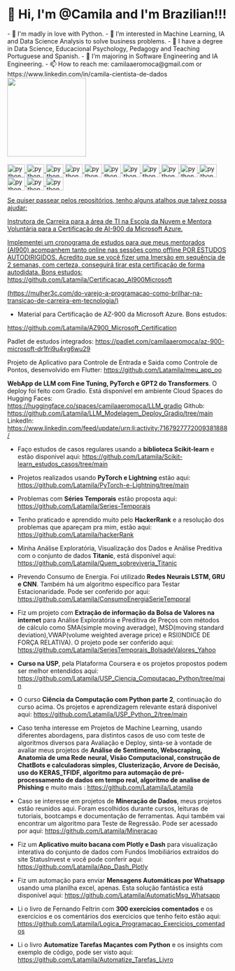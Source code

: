 <h1>👋 Hi, I'm @Camila and I'm Brazilian!!!  </h1>
- 💞️ I'm madly in love with Python.
- 👀 I’m interested in Machine Learning, IA and Data Science Analysis to solve business problems.
- 🌱 I have a degree in Data Science, Educacional Psychology, Pedagogy and Teaching Portuguese and Spanish.
- 💞️ I’m majoring in Software Engineering and IA Engineering.
- 📫 How to reach me: camilaaeromoca@gmail.com or  https://www.linkedin.com/in/camila-cientista-de-dados



<!---
Latamila/Latamila is a ✨ special ✨ repository because its `README.md` (this file) appears on your GitHub profile.
You can click the Preview link to take a look at your changes.
--->
<div>
   <a href="https://github.com/latamila">
   <img height='180em' src="https://github-readme-stats.vercel.app/api?username=latamila&theme=nightowl&show_icons=true">
</div>
<div style="display: inline_block"><br>
    <img align='center' alt='python' height='30' width='40' src="https://cdn.jsdelivr.net/gh/devicons/devicon/icons/python/python-original-wordmark.svg""/>
    <img align='center' alt='python' height='30' width='40'  src="https://cdn.jsdelivr.net/gh/devicons/devicon/icons/html5/html5-original-wordmark.svg" />
    <img align='center' alt='python' height='30' width='40' src="https://cdn.jsdelivr.net/gh/devicons/devicon/icons/css3/css3-original-wordmark.svg" />
    <img align='center' alt='python' height='30' width='40'  src="https://cdn.jsdelivr.net/gh/devicons/devicon/icons/javascript/javascript-original.svg" />
    <img align='center' alt='python' height='30' width='40' src="https://cdn.jsdelivr.net/gh/devicons/devicon/icons/postgresql/postgresql-original-wordmark.svg" />
    <img align='center' alt='python' height='30' width='40'  src="https://cdn.jsdelivr.net/gh/devicons/devicon/icons/google/google-original.svg" />
    <img align='center' alt='python' height='30' width='40' src="https://cdn.jsdelivr.net/gh/devicons/devicon/icons/googlecloud/googlecloud-original.svg" />
    <img align='center' alt='python' height='30' width='40' src="https://cdn.jsdelivr.net/gh/devicons/devicon/icons/docker/docker-original-wordmark.svg" />
   <img align='center' alt='python' height='30' width='40'  src="https://cdn.jsdelivr.net/gh/devicons/devicon/icons/jupyter/jupyter-original-wordmark.svg" />
   <img align='center' alt='python' height='30' width='40'src="https://cdn.jsdelivr.net/gh/devicons/devicon/icons/visualstudio/visualstudio-plain.svg" />
   <img align='center' alt='python' height='30' width='40' src="https://cdn.jsdelivr.net/gh/devicons/devicon/icons/github/github-original.svg" />
   <img align='center' alt='python' height='30' width='40' src="https://cdn.jsdelivr.net/gh/devicons/devicon/icons/linux/linux-original.svg" />
   <img align='center' alt='python' height='30' width='40'src="https://cdn.jsdelivr.net/gh/devicons/devicon/icons/mysql/mysql-original-wordmark.svg" />
   <img align='center' alt='python' height='30' width='40' src="https://cdn.jsdelivr.net/gh/devicons/devicon/icons/slack/slack-original.svg" />
          




          
          
Se quiser passear pelos repositórios, tenho alguns atalhos que talvez possa ajudar:

Instrutora de Carreira para a área de TI na Escola da Nuvem e Mentora Voluntária para a Certificação de AI-900 da Microsoft Azure. 

Implementei um cronograma de estudos para que meus mentorados (AI900) acompanhem tanto online nas sessões como offline POR ESTUDOS AUTODIRIGIDOS. Acredito que se você fizer uma Imersão em sequência de 2 semanas, com certeza, conseguirá tirar esta certificação de forma autodidata. Bons estudos:
https://github.com/Latamila/Certificacao_AI900Microsoft

[(https://mulher3c.com/do-varejo-a-programacao-como-brilhar-na-transicao-de-carreira-em-tecnologia/)](https://mulher3c.com/do-varejo-a-programacao-como-brilhar-na-transicao-de-carreira-em-tecnologia/)

* Material para Certificação de AZ-900 da Microsoft Azure. Bons estudos:

https://github.com/Latamila/AZ900_Microsoft_Certification

Padlet de estudos integrados: https://padlet.com/camilaaeromoca/az-900-microsoft-dr1fri9u4vg6wu29

Projeto de Aplicativo para Controle de Entrada e Saida como Controle de Pontos, desenvolvido em Flutter:
https://github.com/Latamila/meu_app_oo

**WebApp de LLM com Fine Tuning, PyTorch e GPT2 do Transformers**. O deploy foi feito com Gradio. Está disponível em ambiente Cloud Spaces do Hugging Faces:
https://huggingface.co/spaces/camilaaeromoca/LLM_gradio
Github:
https://github.com/Latamila/LLM_Modelagem_Deploy_Gradio/tree/main
LinkedIn:
https://www.linkedin.com/feed/update/urn:li:activity:7167927772009381888/

* Faço estudos de casos regulares usando a **biblioteca Scikit-learn** e estão disponivel aqui: https://github.com/Latamila/Scikit-learn_estudos_casos/tree/main
  
* Projetos realizados usando **PyTorch e Lightning** estão aqui: https://github.com/Latamila/PyTorch-e-Lightning/tree/main
  

* Problemas com **Séries Temporais** estão proposta aqui: https://github.com/Latamila/Series-Temporais

* Tenho praticado e aprendido muito pelo **HackerRank** e a resolução dos problemas que apareçam pra mim, estão aqui: https://github.com/Latamila/hackerRank

* Minha Análise Exploratória, Visualização dos Dados e Análise Preditiva com o conjunto de dados **Titanic**, está disponível aqui: https://github.com/Latamila/Quem_sobreviveria_Titanic

* Prevendo Consumo de Energia. Foi utilizado **Redes Neurais LSTM, GRU e CNN**. Também há um algoritmo específico para Testar Estacionaridade. Pode ser conferido por aqui: https://github.com/Latamila/ConsumoEnergiaSerieTemporal

*  Fiz um projeto com **Extração de informação da Bolsa de Valores na internet** para Análise Exploratória e Preditiva de Preços com métodos de cálculo como SMA(simple moving averadge), MSD(moving standard deviation),VWAP(volume weighted average price) e RSI(INDICE DE FORÇA RELATIVA). O projeto pode ser conferido aqui: https://github.com/Latamila/SeriesTemporais_BolsadeValores_Yahoo

* **Curso na USP**, pela Plataforma Coursera e os projetos propostos podem ser melhor entendidos aqui: https://github.com/Latamila/USP_Ciencia_Computacao_Python/tree/main

* O curso **Ciência da Computação com Python parte 2**, continuação do curso acima. Os projetos e aprendizagem relevante estará disponivel aqui: https://github.com/Latamila/USP_Python_2/tree/main

* Caso tenha interesse em Projetos de Machine Learning, usando diferentes abordagens, para distintos casos de uso com teste de algoritmos diversos para Avaliação e Deploy, sinta-se à vontade de avaliar meus projetos de **Análise de Sentimento, Webscraping, Anatomia de uma Rede neural, Visão Computacional, construção de ChatBots e calculadoras simples, Clusterização, Arvore de Decisão, uso do KERAS_TFIDF, algoritmo para automação de pré-processamento de dados em tempo real, algoritmo de analise de Phishing** e muito mais : https://github.com/Latamila/Latamila

* Caso se interesse em projetos de **Mineração de Dados**, meus projetos estão reunidos aqui. Foram escolhidos durante cursos, leituras de tutoriais, bootcamps e documentação de ferramentas. Aqui também vai encontrar um algoritmo para Teste de Regressão. Pode ser acessado por aqui: https://github.com/Latamila/Mineracao

* Fiz um **Aplicativo muito bacana com Plotly e Dash** para visualização interativa do conjunto de dados com Fundos Imobiliários extraídos do site StatusInvest e você pode conferir aqui: https://github.com/Latamila/App_Dash_Plotly

* Fiz um automação para enviar **Mensagens Automáticas por Whatsapp** usando uma planilha excel, apenas. Esta solução fantástica está disponível aqui: https://github.com/Latamila/AutomaticMsg_Whatsapp

* Li o livro de Fernando Feltrin com **300 exercícios comentados** e os exercicios e os comentários dos exercicios que tenho feito estão aqui:  https://github.com/Latamila/Logica_Programacao_Exercicios_comentados

* Li o livro **Automatize Tarefas Maçantes com Python** e os insights com exemplo de código, pode ser visto aqui: https://github.com/Latamila/Automatize_Tarefas_Livro
